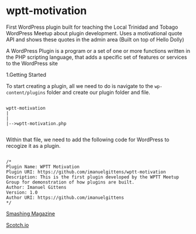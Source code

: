 # wptt-motivation

First WordPress plugin built for teaching the Local Trinidad and Tobago WordPress Meetup about plugin development. Uses a motivational quote API and shows these quotes in the admin area (Built on top of Hello Dolly)

A WordPress Plugin is a program or a set of one or more functions written in the PHP scripting language, that adds a specific set of features or services to the WordPress site


1.Getting Started

To start creating a plugin, all we need to do is navigate to the `wp-content/plugins` folder and create our plugin folder and file. 

````

wptt-motivation
|
|
|-->wptt-motivation.php


````

Within that file, we need to add the following code for WordPress to recogize it as a plugin. 

````

/*
Plugin Name: WPTT Motivation
Plugin URI: https://github.com/imanuelgittens/wptt-motivation
Description: This is the first plugin developed by the WPTT Meetup Group for demonstration of how plugins are built.
Author: Imanuel Gittens
Version: 1.0
Author URI: https://github.com/imanuelgittens
*/

````

[Smashing Magazine](https://www.smashingmagazine.com/2011/09/how-to-create-a-wordpress-plugin/)

[Scotch.io](https://scotch.io/tutorials/how-to-build-a-wordpress-plugin-part-1)
